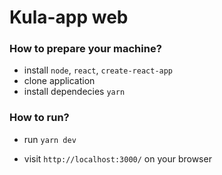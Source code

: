 # Kula-app web

### How to prepare your machine?

- install `node`, `react`, `create-react-app`
- clone application
- install dependecies `yarn`



### How to run?

- run `yarn dev`

- visit `http://localhost:3000/` on  your browser